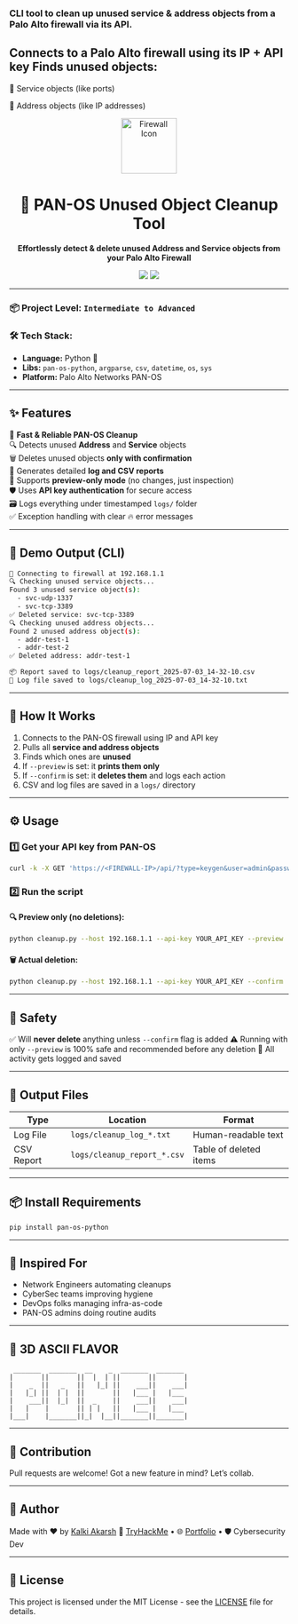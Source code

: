 ### CLI tool to clean up unused service & address objects from a Palo Alto firewall via its API. 
##  Connects to a Palo Alto firewall using its IP + API key  Finds unused objects:

🔹 Service objects (like ports)

🔸 Address objects (like IP addresses)

<div align="center">
  <img src="https://img.icons8.com/3d-fluency/94/firewall.png" width="100" alt="Firewall Icon"/>
  <h1>🧹 PAN-OS Unused Object Cleanup Tool</h1>
  <p><strong>Effortlessly detect & delete unused Address and Service objects from your Palo Alto Firewall</strong></p>
  <img src="https://img.shields.io/badge/Python-3.7%2B-blue?style=flat&logo=python&logoColor=white"/>
  <img src="https://img.shields.io/badge/Palo%20Alto-API%20Automation-red?style=flat&logo=palantir&logoColor=white"/>
</div>

---

### 📦 Project Level: `Intermediate to Advanced`
### 🛠️ Tech Stack:
- **Language:** Python 🐍
- **Libs:** `pan-os-python`, `argparse`, `csv`, `datetime`, `os`, `sys`
- **Platform:** Palo Alto Networks PAN-OS

---

## ✨ Features

🚀 **Fast & Reliable PAN-OS Cleanup**  
🔍 Detects unused **Address** and **Service** objects  
🗑️ Deletes unused objects **only with confirmation**  
🧾 Generates detailed **log and CSV reports**  
🧪 Supports **preview-only mode** (no changes, just inspection)  
🛡️ Uses **API key authentication** for secure access  
🗃️ Logs everything under timestamped `logs/` folder  
✅ Exception handling with clear 🔥 error messages

---

## 📸 Demo Output (CLI)

```bash
🚀 Connecting to firewall at 192.168.1.1
🔍 Checking unused service objects...
Found 3 unused service object(s):
  - svc-udp-1337
  - svc-tcp-3389
✅ Deleted service: svc-tcp-3389
🔍 Checking unused address objects...
Found 2 unused address object(s):
  - addr-test-1
  - addr-test-2
✅ Deleted address: addr-test-1

📦 Report saved to logs/cleanup_report_2025-07-03_14-32-10.csv
🧾 Log file saved to logs/cleanup_log_2025-07-03_14-32-10.txt
````

---

## 🧠 How It Works

1. Connects to the PAN-OS firewall using IP and API key
2. Pulls all **service and address objects**
3. Finds which ones are **unused**
4. If `--preview` is set: it **prints them only**
5. If `--confirm` is set: it **deletes them** and logs each action
6. CSV and log files are saved in a `logs/` directory

---

## ⚙️ Usage

### 1️⃣ Get your API key from PAN-OS

```bash
curl -k -X GET 'https://<FIREWALL-IP>/api/?type=keygen&user=admin&password=yourpass'
```

### 2️⃣ Run the script

#### 🔍 Preview only (no deletions):

```bash
python cleanup.py --host 192.168.1.1 --api-key YOUR_API_KEY --preview
```

#### 🗑️ Actual deletion:

```bash
python cleanup.py --host 192.168.1.1 --api-key YOUR_API_KEY --confirm
```

---

## 🔐 Safety

✅ Will **never delete** anything unless `--confirm` flag is added
⚠️ Running with only `--preview` is 100% safe and recommended before any deletion
💾 All activity gets logged and saved

---

## 📁 Output Files

| Type       | Location                    | Format                 |
| ---------- | --------------------------- | ---------------------- |
| Log File   | `logs/cleanup_log_*.txt`    | Human-readable text    |
| CSV Report | `logs/cleanup_report_*.csv` | Table of deleted items |

---

## 📦 Install Requirements

```bash
pip install pan-os-python
```

---

## 🤖 Inspired For

* Network Engineers automating cleanups
* CyberSec teams improving hygiene
* DevOps folks managing infra-as-code
* PAN-OS admins doing routine audits

---

## 🧊 3D ASCII FLAVOR

```
 _______  _______  __    _  _______  _______ 
|       ||       ||  |  | ||       ||       |
|    _  ||   _   ||   |_| ||    ___||    ___|
|   |_| ||  | |  ||       ||   |___ |   |___ 
|    ___||  |_|  ||  _    ||    ___||    ___|
|   |    |       || | |   ||   |___ |   |___ 
|___|    |_______||_|  |__||_______||_______|
```

---

## 🙌 Contribution

Pull requests are welcome! Got a new feature in mind? Let’s collab.

---

## 🧠 Author

Made with ❤️ by [Kalki Akarsh](https://github.com/AkarshYash)
🔗 [TryHackMe](https://tryhackme.com/p/Kalki.Akarsh.18) • 🌐 [Portfolio](https://akarshyash.github.io/Akarsh_Portfolio/) • 🛡️ Cybersecurity Dev

---

## 🪪 License

This project is licensed under the MIT License - see the [LICENSE](LICENSE) file for details.

